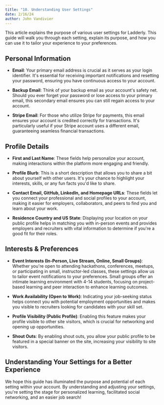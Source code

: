 ```yaml
---
title: "10. Understanding User Settings"
date: 2/16/24
author: John Vandivier
---
```


This article explains the purpose of various user settings for Ladderly. This guide will walk you through each setting, explain its purpose, and how you can use it to tailor your experience to your preferences.

## Personal Information

- **Email**: Your primary email address is crucial as it serves as your login identifier. It's essential for receiving important notifications and resetting your password, ensuring you have continuous access to your account.

- **Backup Email**: Think of your backup email as your account's safety net. Should you ever forget your password or lose access to your primary email, this secondary email ensures you can still regain access to your account.

- **Stripe Email**: For those who utilize Stripe for payments, this email ensures your account is credited correctly for transactions. It's particularly useful if your Stripe account uses a different email, guaranteeing seamless financial transactions.

## Profile Details

- **First and Last Name**: These fields help personalize your account, making interactions within the platform more engaging and friendly.

- **Profile Blurb**: This is a short description that allows you to share a bit about yourself with other users. It's your chance to highlight your interests, skills, or any fun facts you'd like to share.

- **Contact Email, GitHub, LinkedIn, and Homepage URLs**: These fields let you connect your professional and social profiles to your account, making it easier for employers, collaborators, and peers to find you and learn about your work.

- **Residence Country and US State**: Displaying your location on your public profile helps in matching you with in-person events and provides employers and recruiters with vital information to determine if you're a good fit for their roles.

## Interests & Preferences

- **Event Interests (In-Person, Live Stream, Online, Small Groups)**: Whether you're open to attending hackathons, conferences, meetups, or participating in small, instructor-led classes, these settings allow us to tailor event notifications to your preferences. Small groups offer an intimate learning environment with 4-14 students, focusing on project-based learning and peer interaction to enhance learning outcomes.

- **Work Availability (Open to Work)**: Indicating your job-seeking status helps connect you with potential employment opportunities and makes you visible to recruiters looking for candidates with your skill set.

- **Profile Visibility (Public Profile)**: Enabling this feature makes your profile visible to other site visitors, which is crucial for networking and opening up opportunities.

- **Shout Outs**: By enabling shout outs, you allow your public profile to be featured in a special banner on the site, increasing your visibility to site visitors.

## Understanding Your Settings for a Better Experience

We hope this guide has illuminated the purpose and potential of each setting within your account. By understanding and adjusting your settings, you're setting the stage for personalized learning, facilitated social networking, and an easier job search!
